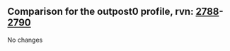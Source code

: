 ## Comparison for the outpost0 profile, rvn: [2788](https://github.com/PRO100KatYT/FortniteProfileRevisions/tree/main/profiles/outpost0/2788%20outpost0.json)-[2790](https://github.com/PRO100KatYT/FortniteProfileRevisions/tree/main/profiles/outpost0/2790%20outpost0.json)

No changes
